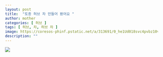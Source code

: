 ```yaml
---
layout: post
title:  "토종 허브 차 만들어 봤어요 "
author: mother
categories: [ 허브 ]
tags: [ 허브, 차, 허브 차 ]
image: https://coresos-phinf.pstatic.net/a/313691/0_he1Ud018svc4pvbz10vfebo_srh9k9.jpg?type=e1920_std
description: ""
---
```


![](https://coresos-phinf.pstatic.net/a/31369a/0_he1Ud018svc1nypy69o5ihev_srh9k9.jpg?type=e1920_std)